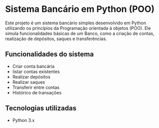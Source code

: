 # Sistema Bancário em Python (POO)

Este projeto é um sistema bancário simples desenvolvido em Python utilizando os princípios da Programação orientada à objetos (POO). 
Ele simula funcionalidades básicas de um Banco, como a criação de contas, realização de depósitos, saques e transferências.

## Funcionalidades do sistema 

- Criar conta bancária
- listar contas existentes
- Realizar depósitos
- Realizar saques
- Transferir entre contas
- Histórico de transações

## Tecnologias utilizadas

- Python 3.x
